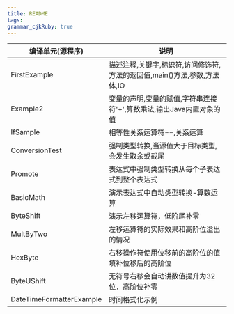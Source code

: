 ```yaml
---
title: README
tags: 
grammar_cjkRuby: true
---
```



编译单元(源程序)|说明
---|---
FirstExample|描述注释,关键字,标识符,访问修饰符,方法的返回值,main()方法,参数,方法体,IO
Example2|变量的声明,变量的赋值,字符串连接符'+',算数乘法,输出Java内置对象的值
IfSample|相等性关系运算符==,关系运算
ConversionTest|强制类型转换,当源值大于目标类型,会发生取余或截尾
Promote|表达式中强制类型转换从每个子表达式到整个表达式
BasicMath|演示表达式中自动类型转换-算数运算
ByteShift|演示左移运算符，低阶尾补零
MultByTwo|左移运算符的实际效果和高阶位溢出的情况
HexByte|右移操作符使用位移前的高阶位的值填补位移后的高阶位
ByteUShift|无符号右移会自动讲数值提升为32位，高阶位补零
DateTimeFormatterExample|时间格式化示例
